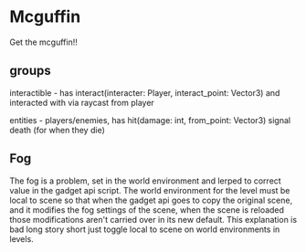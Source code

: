 # Mcguffin
Get the mcguffin!!

## groups

interactible - has interact(interacter: Player, interact_point: Vector3) and interacted with via raycast from player

entities - players/enemies, has 
hit(damage: int, from_point: Vector3)
signal death (for when they die)

## Fog
The fog is a problem, set in the world environment and lerped to correct value in the gadget api script. The world environment for the level must be local to scene so that when the gadget api goes to copy the original scene, and it modifies the fog settings of the scene, when the scene is reloaded those modifications aren't carried over in its new default. This explanation is bad long story short just toggle local to scene on world environments in levels. 